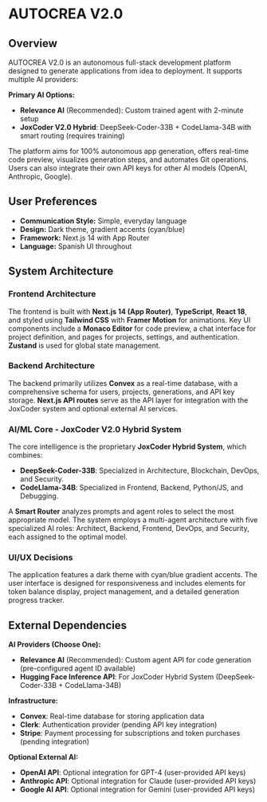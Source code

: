 # AUTOCREA V2.0

## Overview

AUTOCREA V2.0 is an autonomous full-stack development platform designed to generate applications from idea to deployment. It supports multiple AI providers:

**Primary AI Options:**
- **Relevance AI** (Recommended): Custom trained agent with 2-minute setup
- **JoxCoder V2.0 Hybrid**: DeepSeek-Coder-33B + CodeLlama-34B with smart routing (requires training)

The platform aims for 100% autonomous app generation, offers real-time code preview, visualizes generation steps, and automates Git operations. Users can also integrate their own API keys for other AI models (OpenAI, Anthropic, Google).

## User Preferences

- **Communication Style:** Simple, everyday language
- **Design:** Dark theme, gradient accents (cyan/blue)
- **Framework:** Next.js 14 with App Router
- **Language:** Spanish UI throughout

## System Architecture

### Frontend Architecture

The frontend is built with **Next.js 14 (App Router)**, **TypeScript**, **React 18**, and styled using **Tailwind CSS** with **Framer Motion** for animations. Key UI components include a **Monaco Editor** for code preview, a chat interface for project definition, and pages for projects, settings, and authentication. **Zustand** is used for global state management.

### Backend Architecture

The backend primarily utilizes **Convex** as a real-time database, with a comprehensive schema for users, projects, generations, and API key storage. **Next.js API routes** serve as the API layer for integration with the JoxCoder system and optional external AI services.

### AI/ML Core - JoxCoder V2.0 Hybrid System

The core intelligence is the proprietary **JoxCoder Hybrid System**, which combines:
- **DeepSeek-Coder-33B**: Specialized in Architecture, Blockchain, DevOps, and Security.
- **CodeLlama-34B**: Specialized in Frontend, Backend, Python/JS, and Debugging.

A **Smart Router** analyzes prompts and agent roles to select the most appropriate model. The system employs a multi-agent architecture with five specialized AI roles: Architect, Backend, Frontend, DevOps, and Security, each assigned to the optimal model.

### UI/UX Decisions

The application features a dark theme with cyan/blue gradient accents. The user interface is designed for responsiveness and includes elements for token balance display, project management, and a detailed generation progress tracker.

## External Dependencies

**AI Providers (Choose One):**
- **Relevance AI** (Recommended): Custom agent API for code generation (pre-configured agent ID available)
- **Hugging Face Inference API**: For JoxCoder Hybrid System (DeepSeek-Coder-33B + CodeLlama-34B)

**Infrastructure:**
- **Convex**: Real-time database for storing application data
- **Clerk**: Authentication provider (pending API key integration)
- **Stripe**: Payment processing for subscriptions and token purchases (pending integration)

**Optional External AI:**
- **OpenAI API**: Optional integration for GPT-4 (user-provided API keys)
- **Anthropic API**: Optional integration for Claude (user-provided API keys)
- **Google AI API**: Optional integration for Gemini (user-provided API keys)